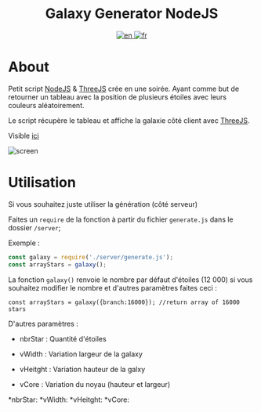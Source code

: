 <h1 align="center">Galaxy Generator NodeJS</h1>

<div align="center">
  <a href="https://github.com/WaRtrO89/galaxy-generator-nodejs/blob/main/README.md">
    <img src="https://user-images.githubusercontent.com/25512932/160092140-bee4eee1-e755-48b7-b220-1d94adf14e16.png" alt="en">
  </a>
  <a href="https://github.com/WaRtrO89/galaxy-generator-nodejs/blob/main/README_FR.md">
    <img src="https://user-images.githubusercontent.com/25512932/160092152-0ab75363-b38b-4a91-a745-e2aeb6741b4e.png" alt="fr">
  </a>
</div>

# About

Petit script [NodeJS](https://nodejs.org/) & [ThreeJS](https://threejs.org/) crée en une soirée.
Ayant comme but de retourner un tableau avec la position de plusieurs étoiles avec leurs couleurs aléatoirement. 

Le script récupère le tableau et affiche la galaxie côté client avec [ThreeJS](https://threejs.org/).

Visible [ici](https://wartro89.github.io/galaxy-generator-nodejs/public/)

![screen](https://user-images.githubusercontent.com/25512932/160088977-3e828c17-1a7d-49e6-a15c-67cdecd51c56.gif)


# Utilisation

Si vous souhaitez juste utiliser la génération (côté serveur)

Faites un ``require`` de la fonction à partir du fichier ``generate.js``  dans le dossier ``/server``;

Exemple : 

```js
const galaxy = require('./server/generate.js');
const arrayStars = galaxy();
```

La fonction ``galaxy()`` renvoie le nombre par défaut d'étoiles (12 000) si vous souhaitez modifier le nombre et d'autres paramètres faites ceci :

```
const arrayStars = galaxy({branch:16000}); //return array of 16000 stars
```

D'autres paramètres :

* nbrStar : Quantité d'étoiles

* vWidth : Variation largeur de la galaxy

* vHeitght : Variation hauteur de la galxy

* vCore : Variation du noyau (hauteur et largeur)
  
 *nbrStar:<stars quantity>
*vWidth:<galaxy variation width>
*vHeitght:<galaxy variation height>
*vCore:<core variation>

